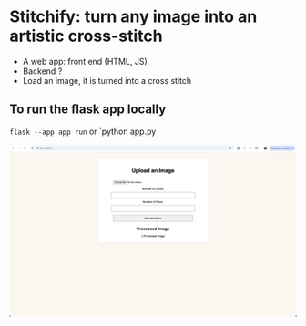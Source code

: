 # Stitchify: turn any image into an artistic cross-stitch



- A web app: front end (HTML, JS)
- Backend ?
- Load an image, it is turned into a cross stitch


## To run the flask app locally

`flask --app app run`
or
`python app.py

![alt text](images/screenshot.png)
